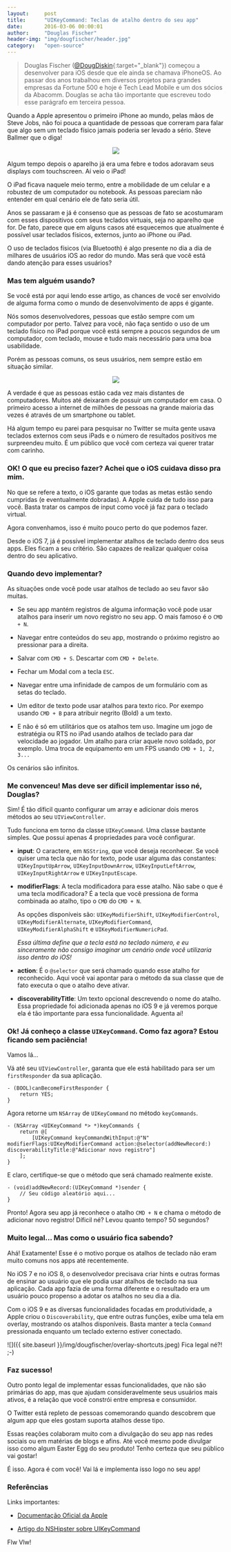 ```yaml
---
layout:     post
title:      "UIKeyCommand: Teclas de atalho dentro do seu app"
date:       2016-03-06 00:00:01
author:     "Douglas Fischer"
header-img: "img/dougfischer/header.jpg"
category:   "open-source"
---
```


> Douglas Fischer ([@DougDiskin](https://twitter.com/DougDiskin){:target="_blank"}) começou a desenvolver para iOS desde que ele ainda se chamava iPhoneOS. Ao passar dos anos trabalhou em diversos projetos para grandes empresas da Fortune 500 e hoje é Tech Lead Mobile e um dos sócios da Abacomm. Douglas se acha tão importante que escreveu todo esse parágrafo em terceira pessoa.


Quando a Apple apresentou o primeiro iPhone ao mundo, pelas mãos de Steve Jobs, não foi pouca a quantidade de pessoas que correram para falar que algo sem um teclado físico jamais poderia ser levado a sério. Steve Ballmer que o diga! 

<center><img src="{{ site.baseurl }}/img/dougfischer/ballmer.jpg"></img></center>

Algum tempo depois o aparelho já era uma febre e todos adoravam seus displays com touchscreen. Aí veio o iPad!

O iPad ficava naquele meio termo, entre a mobilidade de um celular e a robustez de um computador ou notebook. As pessoas pareciam não entender em qual cenário ele de fato seria útil.

Anos se passaram e já é consenso que as pessoas de fato se acostumaram com esses dispositivos com seus teclados virtuais, seja no aparelho que for. De fato, parece que em alguns casos até esquecemos que atualmente é possível usar teclados físicos, externos, junto ao iPhone ou iPad.

O uso de teclados físicos (via Bluetooth) é algo presente no dia a dia de milhares de usuários iOS ao redor do mundo. Mas será que você está dando atenção para esses usuários?


### Mas tem alguém usando?

Se você está por aqui lendo esse artigo, as chances de você ser envolvido de alguma forma como o mundo de desenvolvimento de apps é gigante. 

Nós somos desenvolvedores, pessoas que estão sempre com um computador por perto. Talvez para você, não faça sentido o uso de um teclado físico no iPad porque você está sempre a poucos segundos de um computador, com teclado, mouse e tudo mais necessário para uma boa usabilidade.

Porém as pessoas comuns, os seus usuários, nem sempre estão em situação similar.

<center><img src="{{ site.baseurl }}/img/dougfischer/ipadpro.png"></img></center>

A verdade é que as pessoas estão cada vez mais distantes de computadores. Muitos até deixaram de possuir um computador em casa. O primeiro acesso a internet de milhões de pessoas na grande maioria das vezes é através de um smartphone ou tablet.

Há algum tempo eu parei para pesquisar no Twitter se muita gente usava teclados externos com seus iPads e o número de resultados positivos me surpreendeu muito. É um público que você com certeza vai querer tratar com carinho.


### OK! O que eu preciso fazer? Achei que o iOS cuidava disso pra mim.

No que se refere a texto, o iOS garante que todas as metas estão sendo cumpridas (e eventualmente dobradas). A Apple cuida de tudo isso para você. Basta tratar os campos de input como você já faz para o teclado virtual.

Agora convenhamos, isso é muito pouco perto do que podemos fazer.

Desde o iOS 7, já é possível implementar atalhos de teclado dentro dos seus apps. Eles ficam a seu critério. São capazes de realizar qualquer coisa dentro do seu aplicativo. 


### Quando devo implementar?

As situações onde você pode usar atalhos de teclado ao seu favor são muitas. 

* Se seu app mantém registros de alguma informação você pode usar atalhos para inserir um novo registro no seu app. O mais famoso é o `CMD + N`.

* Navegar entre conteúdos do seu app, mostrando o próximo registro ao pressionar para a direita.

* Salvar com `CMD + S`. Descartar com `CMD + Delete`.

* Fechar um Modal com a tecla `ESC`.

* Navegar entre uma infinidade de campos de um formulário com as setas do teclado.

* Um editor de texto pode usar atalhos para texto rico. Por exempo usando `CMD + B` para atribuir negrito (Bold) a um texto.

* E não é só em utilitários que os atalhos tem uso. Imagine um jogo de estratégia ou RTS no iPad usando atalhos de teclado para dar velocidade ao jogador. Um atalho para criar aquele novo soldado, por exemplo. Uma troca de equipamento em um FPS usando `CMD + 1, 2, 3...`

Os cenários são infinitos.


### Me convenceu! Mas deve ser díficil implementar isso né, Douglas?

Sim! É tão díficil quanto configurar um array e adicionar dois meros métodos ao seu `UIViewController`.

Tudo funciona em torno da classe `UIKeyCommand`. Uma classe bastante simples. Que possui apenas 4 propriedades para você configurar.

* **input**: O caractere, em `NSString`, que você deseja reconhecer. Se você quiser uma tecla que não for texto, pode usar alguma das constantes: `UIKeyInputUpArrow`, `UIKeyInputDownArrow`, `UIKeyInputLeftArrow`, `UIKeyInputRightArrow` e `UIKeyInputEscape`.

* **modifierFlags**: A tecla modificadora para esse atalho. Não sabe o que é uma tecla modificadora? É a tecla que você pressiona de forma combinada ao atalho, tipo o `CMD` do `CMD + N`. 

	As opções disponíveis são: `UIKeyModifierShift`, `UIKeyModifierControl`, `UIKeyModifierAlternate`, `UIKeyModifierCommand`, `UIKeyModifierAlphaShift` e `UIKeyModifierNumericPad`. 

	*Essa última define que a tecla está no teclado número, e eu sinceramente não consigo imaginar um cenário onde você utilizaria isso dentro do iOS!*
	
* **action**: É o `@selector` que será chamado quando esse atalho for reconhecido. Aqui você vai apontar para o método da sua classe que de fato executa o que o atalho deve ativar.

* **discoverabilityTitle**: Um texto opcional descrevendo o nome do atalho. Essa propriedade foi adicionada apenas no iOS 9 e já veremos porque ela é tão importante para essa funcionalidade. Aguenta aí! 



### Ok! Já conheço a classe `UIKeyCommand`. Como faz agora? Estou ficando sem paciência! 

Vamos lá...

Vá até seu `UIViewController`, garanta que ele está habilitado para ser um `firstResponder` da sua aplicação.


~~~objc
- (BOOL)canBecomeFirstResponder {
    return YES;
}
~~~ 


Agora retorne um `NSArray` de `UIKeyCommand` no método `keyCommands`.


~~~objc
- (NSArray <UIKeyCommand *> *)keyCommands {
	return @[
		[UIKeyCommand keyCommandWithInput:@"N" modifierFlags:UIKeyModifierCommand action:@selector(addNewRecord:) discoverabilityTitle:@"Adicionar novo registro"]
	];
}
~~~ 


E claro, certifique-se que o método que será chamado realmente existe.


~~~objc
- (void)addNewRecord:(UIKeyCommand *)sender {
	// Seu código aleatório aqui...
}
~~~ 

Pronto! Agora seu app já reconhece o atalho `CMD + N` e chama o método de adicionar novo registro! Díficil né? Levou quanto tempo? 50 segundos?


### Muito legal... Mas como o usuário fica sabendo?

Ahá! Exatamente! Esse é o motivo porque os atalhos de teclado não eram muito comuns nos apps até recentemente. 

No iOS 7 e no iOS 8, o desenvolvedor precisava criar hints e outras formas de ensinar ao usuário que ele podia usar atalhos de teclado na sua aplicação. Cada app fazia de uma forma diferente e o resultado era um usuário pouco propenso a adotar os atalhos no seu dia a dia.

Com o iOS 9 e as diversas funcionalidades focadas em produtividade, a Apple criou o `Discoverability`, que entre outras funções, exibe uma tela em overlay, mostrando os atalhos disponíveis. Basta manter a tecla `Command` pressionada enquanto um teclado externo estiver conectado.

![]({{ site.baseurl }}/img/dougfischer/overlay-shortcuts.jpeg)
<span class="caption text-muted">Fica legal né?! ;-)</span>


### Faz sucesso!

Outro ponto legal de implementar essas funcionalidades, que não são primárias do app, mas que ajudam consideravelmente seus usuários mais ativos, é a relação que você constrói entre empresa e consumidor.

O Twitter está repleto de pessoas comemorando quando descobrem que algum app que eles gostam suporta atalhos desse tipo.

Essas reações colaboram muito com a divulgação do seu app nas redes sociais ou em matérias de blogs e afins. Até você mesmo pode divulgar isso como algum Easter Egg do seu produto! Tenho certeza que seu público vai gostar! 

É isso. Agora é com você! Vai lá e implementa isso logo no seu app!


### Referências

Links importantes:

* [Documentação Oficial da Apple](https://developer.apple.com/library/ios/documentation/UIKit/Reference/UIKeyCommand_class/)

* [Artigo do NSHipster sobre UIKeyCommand](http://nshipster.com/uikeycommand/)

Flw Vlw! 
